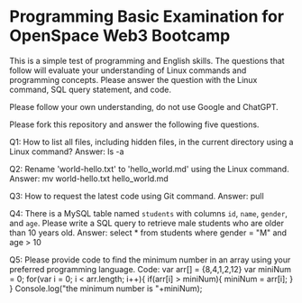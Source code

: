 # Programming Basic Examination for OpenSpace Web3 Bootcamp

This is a simple test of programming and English skills. The questions that follow will evaluate your understanding of Linux commands and programming concepts.
Please answer the question with the Linux command, SQL query statement, and code.

Please follow your own understanding, do not use Google and ChatGPT.

Please fork this repository and answer the following five questions.

Q1: How to list all files, including hidden files, in the current directory using a Linux command?
Answer:
ls -a

Q2: Rename 'world-hello.txt' to 'hello_world.md' using the Linux command.
Answer:
mv world-hello.txt hello_world.md

Q3: How to request the latest code using Git command.
Answer:
pull

Q4: There is a MySQL table named `students` with columns `id`, `name`, `gender`, and `age`. Please write a SQL
query to retrieve male students who are older than 10 years old.
Answer:
select * from students where gender = "M" and age > 10

Q5: Please provide code to find the minimum number in an array using your preferred programming language.
Code: 
var arr[] = {8,4,1,2,12}
var miniNum = 0; 
for(var i = 0; i < arr.length; i++){
     if(arr[i] > miniNum){
            miniNum = arr[i];
     }
}
Console.log("the minimum number is "+miniNum);

